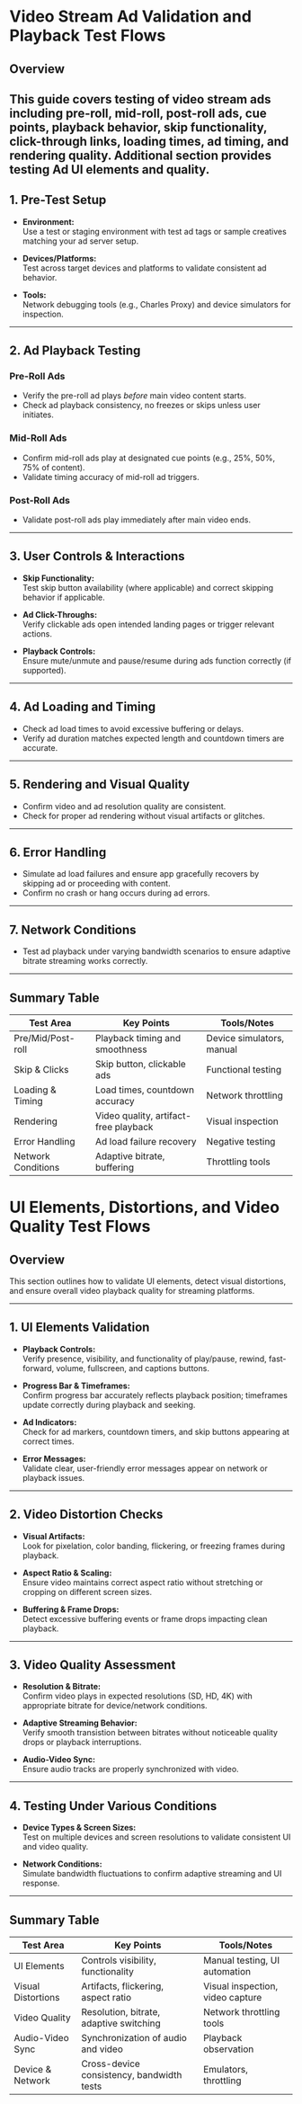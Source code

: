 
# Video Stream Ad Validation and Playback Test Flows

## Overview  

This guide covers testing of video stream ads including pre-roll, mid-roll, post-roll ads, cue points, playback behavior, skip functionality, click-through links, loading times, ad timing, and rendering quality.
Additional section provides testing Ad UI elements and quality.
---

## 1. Pre-Test Setup

- **Environment:**  
  Use a test or staging environment with test ad tags or sample creatives matching your ad server setup.

- **Devices/Platforms:**  
  Test across target devices and platforms to validate consistent ad behavior.

- **Tools:**  
  Network debugging tools (e.g., Charles Proxy) and device simulators for inspection.

---

## 2. Ad Playback Testing

### Pre-Roll Ads  
- Verify the pre-roll ad plays *before* main video content starts.  
- Check ad playback consistency, no freezes or skips unless user initiates.

### Mid-Roll Ads  
- Confirm mid-roll ads play at designated cue points (e.g., 25%, 50%, 75% of content).  
- Validate timing accuracy of mid-roll ad triggers.

### Post-Roll Ads  
- Validate post-roll ads play immediately after main video ends.

---

## 3. User Controls & Interactions

- **Skip Functionality:**  
  Test skip button availability (where applicable) and correct skipping behavior if applicable.

- **Ad Click-Throughs:**  
  Verify clickable ads open intended landing pages or trigger relevant actions.

- **Playback Controls:**  
  Ensure mute/unmute and pause/resume during ads function correctly (if supported).

---

## 4. Ad Loading and Timing

- Check ad load times to avoid excessive buffering or delays.  
- Verify ad duration matches expected length and countdown timers are accurate.

---

## 5. Rendering and Visual Quality

- Confirm video and ad resolution quality are consistent.  
- Check for proper ad rendering without visual artifacts or glitches.

---

## 6. Error Handling

- Simulate ad load failures and ensure app gracefully recovers by skipping ad or proceeding with content.  
- Confirm no crash or hang occurs during ad errors.

---

## 7. Network Conditions

- Test ad playback under varying bandwidth scenarios to ensure adaptive bitrate streaming works correctly.

---

## Summary Table

| Test Area          | Key Points                               | Tools/Notes                |
|--------------------|-----------------------------------------|---------------------------|
| Pre/Mid/Post-roll  | Playback timing and smoothness           | Device simulators, manual |
| Skip & Clicks      | Skip button, clickable ads               | Functional testing        |
| Loading & Timing   | Load times, countdown accuracy           | Network throttling        |
| Rendering          | Video quality, artifact-free playback    | Visual inspection         |
| Error Handling     | Ad load failure recovery                  | Negative testing          |
| Network Conditions | Adaptive bitrate, buffering               | Throttling tools          |

# UI Elements, Distortions, and Video Quality Test Flows

## Overview  
This section outlines how to validate UI elements, detect visual distortions, and ensure overall video playback quality for streaming platforms.

---

## 1. UI Elements Validation

- **Playback Controls:**  
  Verify presence, visibility, and functionality of play/pause, rewind, fast-forward, volume, fullscreen, and captions buttons.

- **Progress Bar & Timeframes:**  
  Confirm progress bar accurately reflects playback position; timeframes update correctly during playback and seeking.

- **Ad Indicators:**  
  Check for ad markers, countdown timers, and skip buttons appearing at correct times.

- **Error Messages:**  
  Validate clear, user-friendly error messages appear on network or playback issues.

---

## 2. Video Distortion Checks

- **Visual Artifacts:**  
  Look for pixelation, color banding, flickering, or freezing frames during playback.

- **Aspect Ratio & Scaling:**  
  Ensure video maintains correct aspect ratio without stretching or cropping on different screen sizes.

- **Buffering & Frame Drops:**  
  Detect excessive buffering events or frame drops impacting clean playback.

---

## 3. Video Quality Assessment

- **Resolution & Bitrate:**  
  Confirm video plays in expected resolutions (SD, HD, 4K) with appropriate bitrate for device/network conditions.

- **Adaptive Streaming Behavior:**  
  Verify smooth transistion between bitrates without noticeable quality drops or playback interruptions.

- **Audio-Video Sync:**  
  Ensure audio tracks are properly synchronized with video.

---

## 4. Testing Under Various Conditions

- **Device Types & Screen Sizes:**  
  Test on multiple devices and screen resolutions to validate consistent UI and video quality.

- **Network Conditions:**  
  Simulate bandwidth fluctuations to confirm adaptive streaming and UI response.

---

## Summary Table

| Test Area           | Key Points                                | Tools/Notes                  |
|---------------------|------------------------------------------|-----------------------------|
| UI Elements         | Controls visibility, functionality       | Manual testing, UI automation |
| Visual Distortions  | Artifacts, flickering, aspect ratio       | Visual inspection, video capture |
| Video Quality       | Resolution, bitrate, adaptive switching   | Network throttling tools    |
| Audio-Video Sync    | Synchronization of audio and video        | Playback observation        |
| Device & Network    | Cross-device consistency, bandwidth tests | Emulators, throttling       |
